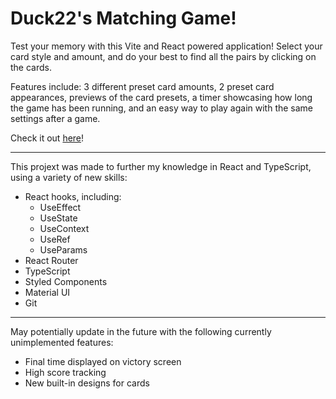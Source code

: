 # Duck22's Matching Game!
Test your memory with this Vite and React powered application! Select your card style and amount, and do your best to find all the pairs by clicking on the cards.

Features include: 3 different preset card amounts, 2 preset card appearances, previews of the card presets, a timer showcasing how long the game has been running, and an easy way to play again with the same settings after a game.

Check it out [here](https://22ducks.github.io/matching-game/)!

---

This projext was made to further my knowledge in React and TypeScript, using a variety of new skills:

- React hooks, including:
  - UseEffect
  - UseState
  - UseContext
  - UseRef
  - UseParams
- React Router
- TypeScript
- Styled Components
- Material UI
- Git

---

May potentially update in the future with the following currently unimplemented features:

- Final time displayed on victory screen
- High score tracking
- New built-in designs for cards